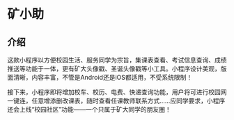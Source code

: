 # 矿小助

## 介绍

​		这款小程序以方便校园生活、服务同学为宗旨，集课表查看、考试信息查询、成绩推送等功能于一体，更有矿大头像戳、圣诞头像戳等小工具。小程序设计美观，版面清晰，内容丰富，不管是Android还是iOS都适用，不受系统限制！

​		接下来，小程序即将增加校车、校历、电费、快递查询功能，用户将可进行校园网一键连，任意增添删改课表，随时查看任课教师联系方式……应同学要求，小程序还会上线“校园社区”功能——一个只属于矿大同学的朋友圈！

